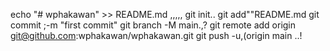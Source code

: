 echo "# wphakawan" >> README.md
,,,,,
git init.. 
git add""README.md
git commit ;-m "first commit"
git branch -M main.,?
git remote add origin git@github.com:wphakawan/wphakawan.git
git push -u,(origin main ..!
